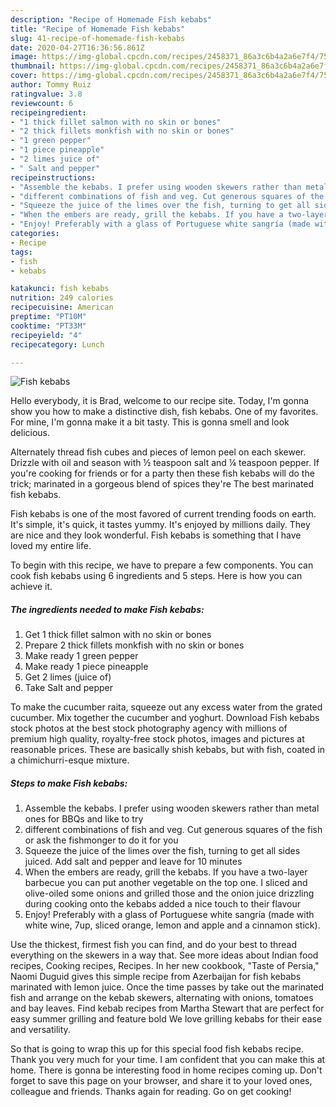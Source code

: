 ```yaml
---
description: "Recipe of Homemade Fish kebabs"
title: "Recipe of Homemade Fish kebabs"
slug: 41-recipe-of-homemade-fish-kebabs
date: 2020-04-27T16:36:56.861Z
image: https://img-global.cpcdn.com/recipes/2458371_86a3c6b4a2a6e7f4/751x532cq70/fish-kebabs-recipe-main-photo.jpg
thumbnail: https://img-global.cpcdn.com/recipes/2458371_86a3c6b4a2a6e7f4/751x532cq70/fish-kebabs-recipe-main-photo.jpg
cover: https://img-global.cpcdn.com/recipes/2458371_86a3c6b4a2a6e7f4/751x532cq70/fish-kebabs-recipe-main-photo.jpg
author: Tommy Ruiz
ratingvalue: 3.8
reviewcount: 6
recipeingredient:
- "1 thick fillet salmon with no skin or bones"
- "2 thick fillets monkfish with no skin or bones"
- "1 green pepper"
- "1 piece pineapple"
- "2 limes juice of"
- " Salt and pepper"
recipeinstructions:
- "Assemble the kebabs. I prefer using wooden skewers rather than metal ones for BBQs and like to try"
- "different combinations of fish and veg. Cut generous squares of the fish or ask the fishmonger to do it for you"
- "Squeeze the juice of the limes over the fish, turning to get all sides juiced. Add salt and pepper and leave for 10 minutes"
- "When the embers are ready, grill the kebabs. If you have a two-layer barbecue you can put another vegetable on the top one. I sliced and olive-oiled some onions and grilled those and the onion juice drizzling during cooking onto the kebabs added a nice touch to their flavour"
- "Enjoy! Preferably with a glass of Portuguese white sangría (made with white wine, 7up, sliced orange, lemon and apple and a cinnamon stick)."
categories:
- Recipe
tags:
- fish
- kebabs

katakunci: fish kebabs 
nutrition: 249 calories
recipecuisine: American
preptime: "PT10M"
cooktime: "PT33M"
recipeyield: "4"
recipecategory: Lunch

---
```



![Fish kebabs](https://img-global.cpcdn.com/recipes/2458371_86a3c6b4a2a6e7f4/751x532cq70/fish-kebabs-recipe-main-photo.jpg)

Hello everybody, it is Brad, welcome to our recipe site. Today, I'm gonna show you how to make a distinctive dish, fish kebabs. One of my favorites. For mine, I'm gonna make it a bit tasty. This is gonna smell and look delicious.

Alternately thread fish cubes and pieces of lemon peel on each skewer. Drizzle with oil and season with ½ teaspoon salt and ¼ teaspoon pepper. If you&#39;re cooking for friends or for a party then these fish kebabs will do the trick; marinated in a gorgeous blend of spices they&#39;re The best marinated fish kebabs.

Fish kebabs is one of the most favored of current trending foods on earth. It's simple, it's quick, it tastes yummy. It's enjoyed by millions daily. They are nice and they look wonderful. Fish kebabs is something that I have loved my entire life.


To begin with this recipe, we have to prepare a few components. You can cook fish kebabs using 6 ingredients and 5 steps. Here is how you can achieve it.

<!--inarticleads1-->

##### The ingredients needed to make Fish kebabs:

1. Get 1 thick fillet salmon with no skin or bones
1. Prepare 2 thick fillets monkfish with no skin or bones
1. Make ready 1 green pepper
1. Make ready 1 piece pineapple
1. Get 2 limes (juice of)
1. Take  Salt and pepper


To make the cucumber raita, squeeze out any excess water from the grated cucumber. Mix together the cucumber and yoghurt. Download Fish kebabs stock photos at the best stock photography agency with millions of premium high quality, royalty-free stock photos, images and pictures at reasonable prices. These are basically shish kebabs, but with fish, coated in a chimichurri-esque mixture. 

<!--inarticleads2-->

##### Steps to make Fish kebabs:

1. Assemble the kebabs. I prefer using wooden skewers rather than metal ones for BBQs and like to try
1. different combinations of fish and veg. Cut generous squares of the fish or ask the fishmonger to do it for you
1. Squeeze the juice of the limes over the fish, turning to get all sides juiced. Add salt and pepper and leave for 10 minutes
1. When the embers are ready, grill the kebabs. If you have a two-layer barbecue you can put another vegetable on the top one. I sliced and olive-oiled some onions and grilled those and the onion juice drizzling during cooking onto the kebabs added a nice touch to their flavour
1. Enjoy! Preferably with a glass of Portuguese white sangría (made with white wine, 7up, sliced orange, lemon and apple and a cinnamon stick).


Use the thickest, firmest fish you can find, and do your best to thread everything on the skewers in a way that. See more ideas about Indian food recipes, Cooking recipes, Recipes. In her new cookbook, &#34;Taste of Persia,&#34; Naomi Duguid gives this simple recipe from Azerbaijan for fish kebabs marinated with lemon juice. Once the time passes by take out the marinated fish and arrange on the kebab skewers, alternating with onions, tomatoes and bay leaves. Find kebab recipes from Martha Stewart that are perfect for easy summer grilling and feature bold We love grilling kebabs for their ease and versatility. 

So that is going to wrap this up for this special food fish kebabs recipe. Thank you very much for your time. I am confident that you can make this at home. There is gonna be interesting food in home recipes coming up. Don't forget to save this page on your browser, and share it to your loved ones, colleague and friends. Thanks again for reading. Go on get cooking!
